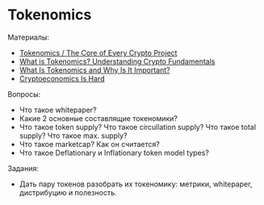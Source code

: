 # Tokenomics

Материалы:
* [Tokenomics / The Core of Every Crypto Project](https://www.youtube.com/watch?v=uA40CSoxoDY)
* [What is Tokenomics? Understanding Crypto Fundamentals](https://www.youtube.com/watch?v=NOjST7ny4oY)
* [What Is Tokenomics and Why Is It Important?](https://www.coindesk.com/learn/what-is-tokenomics-and-why-is-it-important/)
* [Cryptoeconomics Is Hard](https://blog.coinfund.io/cryptoeconomics-is-hard-ad401b2428b9)


Вопросы:

* Что такое whitepaper? 
* Какие 2 основные составлящие токеномики?
* Что такое token supply? Что такое circullation supply? Что такое total supply? Что такое max. supply?
* Что такое marketcap? Как он считается?
* Что такое Deflationary и Inflationary token model types?

Задания:

* Дать пару токенов разобрать их токеномику: метрики, whitepaper, дистрибуцию и полезность.
